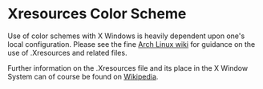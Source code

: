# Xresources Color Scheme

Use of color schemes with X Windows is heavily dependent upon one's local
configuration. Please see the fine [Arch Linux
wiki](https://wiki.archlinux.org/index.php/Xresources) for guidance on the use
of .Xresources and related files.

Further information on the .Xresources file and its place in the X Window
System can of course be found on
[Wikipedia](http://en.wikipedia.org/wiki/X_resources).
